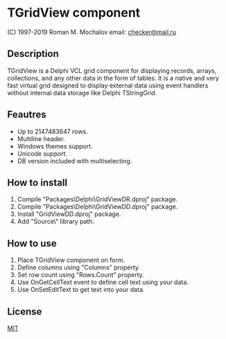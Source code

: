 # TGridView component

(C) 1997-2019 Roman M. Mochalov
email: checker@mail.ru


## Description

TGridView is a Delphi VCL grid component for displaying records, arrays, collections, and any other data in the form of tables. 
It is a native and very fast virtual grid designed to display external data using event handlers without internal data storage like Delphi TStringGrid.


## Feautres

- Up to 2147483647 rows.
- Multiline header.
- Windows themes support.
- Unicode support.
- DB version included with multiselecting.


## How to install

1) Compile "Packages\Delphi\GridViewDR.dproj" package.
2) Compile "Packages\Delphi\GridViewDD.dproj" package.
3) Install "GridViewDD.dproj" package.
4) Add "Source\\" library path.


## How to use

1) Place TGridView component on form.
2) Define columns using "Columns" property.
3) Set row count using "Rows.Count" property.
4) Use OnGetCellText event to define cell text using your data.
5) Use OnSetEditText to get text into your data.


## License

[MIT](https://github.com/checker2/GridView/blob/master/LICENSE)
